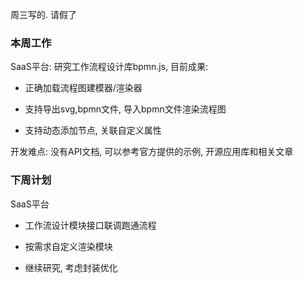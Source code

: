 周三写的. 请假了

### 本周工作

SaaS平台: 研究工作流程设计库bpmn.js, 目前成果:

- 正确加载流程图建模器/渲染器

- 支持导出svg,bpmn文件, 导入bpmn文件渲染流程图

- 支持动态添加节点, 关联自定义属性

开发难点: 没有API文档, 可以参考官方提供的示例, 开源应用库和相关文章



### 下周计划

SaaS平台

- 工作流设计模块接口联调跑通流程

- 按需求自定义渲染模块
- 继续研究, 考虑封装优化

